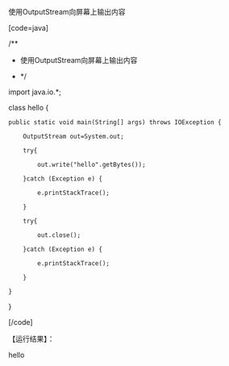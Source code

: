 使用OutputStream向屏幕上输出内容
[code=java]
/**
 * 使用OutputStream向屏幕上输出内容 
 * */
import java.io.*;
class hello {
    public static void main(String[] args) throws IOException {
        OutputStream out=System.out;
        try{
            out.write("hello".getBytes());
        }catch (Exception e) {
            e.printStackTrace();
        }
        try{
            out.close();
        }catch (Exception e) {
            e.printStackTrace();
        }
    }
}
[/code]
【运行结果】：
hello
